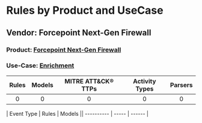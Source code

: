 Rules by Product and UseCase
============================
Vendor: Forcepoint Next-Gen Firewall
------------------------------------
### Product: [Forcepoint Next-Gen Firewall](../ds_forcepoint_next-gen_firewall_forcepoint_next-gen_firewall.md)
### Use-Case: [Enrichment](../../../../UseCases/uc_enrichment.md)

| Rules | Models | MITRE ATT&CK® TTPs | Activity Types | Parsers |
|:-----:|:------:|:------------------:|:--------------:|:-------:|
|   0   |   0    |         0          |       0        |    0    |

| Event Type | Rules | Models || ---------- | ----- | ------ |
